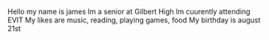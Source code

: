 Hello my name is james
Im a senior at Gilbert High
Im cuurently attending EVIT
My likes are music, reading, playing games, food
My birthday is august 21st
